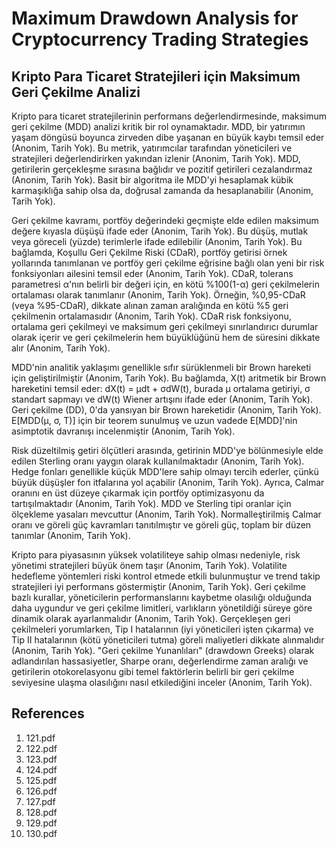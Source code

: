 # Maximum Drawdown Analysis for Cryptocurrency Trading Strategies

## Kripto Para Ticaret Stratejileri için Maksimum Geri Çekilme Analizi

Kripto para ticaret stratejilerinin performans değerlendirmesinde, maksimum geri çekilme (MDD) analizi kritik bir rol oynamaktadır. MDD, bir yatırımın yaşam döngüsü boyunca zirveden dibe yaşanan en büyük kaybı temsil eder (Anonim, Tarih Yok). Bu metrik, yatırımcılar tarafından yöneticileri ve stratejileri değerlendirirken yakından izlenir (Anonim, Tarih Yok). MDD, getirilerin gerçekleşme sırasına bağlıdır ve pozitif getirileri cezalandırmaz (Anonim, Tarih Yok). Basit bir algoritma ile MDD'yi hesaplamak kübik karmaşıklığa sahip olsa da, doğrusal zamanda da hesaplanabilir (Anonim, Tarih Yok).

Geri çekilme kavramı, portföy değerindeki geçmişte elde edilen maksimum değere kıyasla düşüşü ifade eder (Anonim, Tarih Yok). Bu düşüş, mutlak veya göreceli (yüzde) terimlerle ifade edilebilir (Anonim, Tarih Yok). Bu bağlamda, Koşullu Geri Çekilme Riski (CDaR), portföy getirisi örnek yollarında tanımlanan ve portföy geri çekilme eğrisine bağlı olan yeni bir risk fonksiyonları ailesini temsil eder (Anonim, Tarih Yok). CDaR, tolerans parametresi α'nın belirli bir değeri için, en kötü %100(1-α) geri çekilmelerin ortalaması olarak tanımlanır (Anonim, Tarih Yok). Örneğin, %0,95-CDaR (veya %95-CDaR), dikkate alınan zaman aralığında en kötü %5 geri çekilmenin ortalamasıdır (Anonim, Tarih Yok). CDaR risk fonksiyonu, ortalama geri çekilmeyi ve maksimum geri çekilmeyi sınırlandırıcı durumlar olarak içerir ve geri çekilmelerin hem büyüklüğünü hem de süresini dikkate alır (Anonim, Tarih Yok).

MDD'nin analitik yaklaşımı genellikle sıfır sürüklenmeli bir Brown hareketi için geliştirilmiştir (Anonim, Tarih Yok). Bu bağlamda, X(t) aritmetik bir Brown hareketini temsil eder: dX(t) = µdt + σdW(t), burada µ ortalama getiriyi, σ standart sapmayı ve dW(t) Wiener artışını ifade eder (Anonim, Tarih Yok). Geri çekilme (DD), 0'da yansıyan bir Brown hareketidir (Anonim, Tarih Yok). E[MDD(µ, σ, T)] için bir teorem sunulmuş ve uzun vadede E[MDD]'nin asimptotik davranışı incelenmiştir (Anonim, Tarih Yok).

Risk düzeltilmiş getiri ölçütleri arasında, getirinin MDD'ye bölünmesiyle elde edilen Sterling oranı yaygın olarak kullanılmaktadır (Anonim, Tarih Yok). Hedge fonları genellikle küçük MDD'lere sahip olmayı tercih ederler, çünkü büyük düşüşler fon itfalarına yol açabilir (Anonim, Tarih Yok). Ayrıca, Calmar oranını en üst düzeye çıkarmak için portföy optimizasyonu da tartışılmaktadır (Anonim, Tarih Yok). MDD ve Sterling tipi oranlar için ölçekleme yasaları mevcuttur (Anonim, Tarih Yok). Normalleştirilmiş Calmar oranı ve göreli güç kavramları tanıtılmıştır ve göreli güç, toplam bir düzen tanımlar (Anonim, Tarih Yok).

Kripto para piyasasının yüksek volatiliteye sahip olması nedeniyle, risk yönetimi stratejileri büyük önem taşır (Anonim, Tarih Yok). Volatilite hedefleme yöntemleri riski kontrol etmede etkili bulunmuştur ve trend takip stratejileri iyi performans göstermiştir (Anonim, Tarih Yok). Geri çekilme bazlı kurallar, yöneticilerin performanslarını kaybetme olasılığı olduğunda daha uygundur ve geri çekilme limitleri, varlıkların yönetildiği süreye göre dinamik olarak ayarlanmalıdır (Anonim, Tarih Yok). Gerçekleşen geri çekilmeleri yorumlarken, Tip I hatalarının (iyi yöneticileri işten çıkarma) ve Tip II hatalarının (kötü yöneticileri tutma) göreli maliyetleri dikkate alınmalıdır (Anonim, Tarih Yok). "Geri çekilme Yunanlıları" (drawdown Greeks) olarak adlandırılan hassasiyetler, Sharpe oranı, değerlendirme zaman aralığı ve getirilerin otokorelasyonu gibi temel faktörlerin belirli bir geri çekilme seviyesine ulaşma olasılığını nasıl etkilediğini inceler (Anonim, Tarih Yok).


## References

1. 121.pdf
2. 122.pdf
3. 123.pdf
4. 124.pdf
5. 125.pdf
6. 126.pdf
7. 127.pdf
8. 128.pdf
9. 129.pdf
10. 130.pdf
